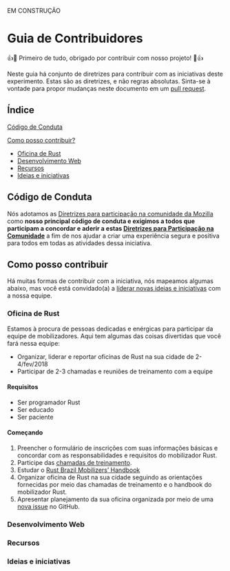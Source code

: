 EM CONSTRUÇÃO
# Guia de Contribuidores

:+1::tada: Primeiro de tudo, obrigado por contribuir com nosso projeto! :tada::+1:

Neste guia há conjunto de diretrizes para contribuir com as iniciativas deste experimento. Estas são as diretrizes, e não regras absolutas. Sinta-se à vontade para propor mudanças neste documento em um [pull request](https://help.github.com/articles/about-pull-requests/).

## Índice

[Código de Conduta](#código-de-conduta)

[Como posso contribuir?](#como-posso-contribuir)
  * [Oficina de Rust](#oficina-de-rust)
  * [Desenvolvimento Web](#desenvolvimento-web)
  * [Recursos](#recursos)
  * [Ideias e iniciativas](#ideias-e-iniciativas)

## Código de Conduta
Nós adotamos as [Diretrizes para participação na comunidade da Mozilla](https://www.mozilla.org/pt-BR/about/governance/policies/participation/) como **nosso principal código de conduta e exigimos a todos que participam a concordar e aderir a estas [Diretrizes para Participação na Comunidade](https://www.mozilla.org/pt-BR/about/governance/policies/participation/)** a fim de nos ajudar a criar uma experiência segura e positiva para todos em todas as atividades dessa iniciativa.

## Como posso contribuir
Há muitas formas de contribuir com a iniciativa, nós mapeamos algumas abaixo, mas você está convidado(a) a [líderar novas ideias e iniciativas](#ideias-e-iniciativas) com a nossa equipe.

### Oficina de Rust
Estamos à procura de pessoas dedicadas e enérgicas para participar da equipe de mobilizadores. Aqui tem algumas das coisas divertidas que você fará nessa equipe:
* Organizar, liderar e reportar oficinas de Rust na sua cidade de 2-4/fev/2018
* Participar de 2-3 chamadas e reuniões de treinamento com a equipe
#### Requisitos
* Ser programador Rust
* Ser educado
* Ser paciente
#### Começando
1. Preencher o formulário de inscrições com suas informações básicas e concordar com as responsabilidades e requisitos do mobilizador Rust.
2. Participe das [chamadas de treinamento](https://github.com/rust-br/2018roadshow/tree/master/recursos/Facilitator%20Training%20Call).
3. Estudar o [Rust Brazil Mobilizers’ Handbook](https://github.com/rust-br/2018roadshow/tree/master/recursos/Rust%20Brazil%20Mobilizers%E2%80%99%20Handbook)
4. Organizar oficina de Rust na sua cidade seguindo as orientações fornecidas por meio das chamadas de treinamento e o handbook do mobilizador Rust.
5. Apresentar planejamento da sua oficina organizada por meio de uma [nova issue](https://github.com/rust-br/2018roadshow/issues/new) no GitHub.

### Desenvolvimento Web

### Recursos

### Ideias e iniciativas
